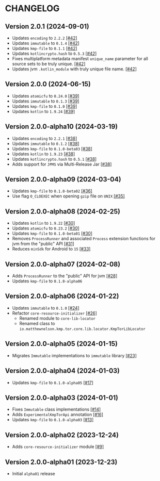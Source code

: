 # CHANGELOG

## Version 2.0.1 (2024-09-01)
 - Updates `encoding` to `2.2.2` [[#42]][42]
 - Updates `immutable` to `0.1.4` [[#42]][42]
 - Updates `kmp-file` to `0.1.1` [[#42]][42]
 - Updates `kotlincrypto.hash` to `0.5.3` [[#42]][42]
 - Fixes multiplatform metadata manifest `unique_name` parameter for
   all source sets to be truly unique. [[#42]][42]
 - Updates jvm `.kotlin_module` with truly unique file name. [[#42]][42]

## Version 2.0.0 (2024-06-15)
 - Updates `atomicfu` to `0.24.0` [[#39]][39]
 - Updates `immutable` to `0.1.3` [[#39]][39]
 - Updates `kmp-file` to `0.1.0` [[#39]][39]
 - Updates `kotlin` to `1.9.24` [[#39]][39]

## Version 2.0.0-alpha10 (2024-03-19)
 - Updates `encoding` to `2.2.1` [[#38]][38]
 - Updates `immutable` to `0.1.2` [[#38]][38]
 - Updates `kmp-file` to `0.1.0-beta03` [[#38]][38]
 - Updates `kotlin` to `1.9.23` [[#38]][38]
 - Updates `kotlincrypto.hash` to `0.5.1` [[#38]][38]
 - Adds support for `JPMS` via Multi-Release Jar [[#38]][38]

## Version 2.0.0-alpha09 (2024-03-04)
 - Updates `kmp-file` to `0.1.0-beta02` [[#36]][36]
 - Use flag `O_CLOEXEC` when opening `gzip` file on `UNIX` [[#35]][35]

## Version 2.0.0-alpha08 (2024-02-25)
 - Updates `kotlin` to `1.9.22` [[#30]][30]
 - Updates `atomicfu` to `0.23.2` [[#30]][30]
 - Updates `kmp-file` to `0.1.0-beta01` [[#30]][30]
 - Removes `ProcessRunner` and associated `Process` extension functions 
   for jvm from the "public" API [[#31]][31]
 - Reduces `minSdk` for Android to `15` [[#33]][33]

## Version 2.0.0-alpha07 (2024-02-08)
 - Adds `ProcessRunner` to the "public" API for jvm [[#28]][28]
 - Updates `kmp-file` to `0.1.0-alpha06`

## Version 2.0.0-alpha06 (2024-01-22)
 - Updates `immutable` to `0.1.0` [[#24]][24]
 - Refactor `core-resource-initializer` [[#26]][26]
     - Renamed module to `core-lib-locator`
     - Renamed class to `io.matthewnelson.kmp.tor.core.lib.locator.KmpTorLibLocator`

## Version 2.0.0-alpha05 (2024-01-15)
 - Migrates `Immutable` implementations to `immutable` library [[#23]][23]

## Version 2.0.0-alpha04 (2024-01-03)
 - Updates `kmp-file` to `0.1.0-alpha05` [[#17]][17]

## Version 2.0.0-alpha03 (2024-01-01)
 - Fixes `Immutable` class implementations [[#14]][14]
 - Adds `ExperimentalKmpTorApi` annotation [[#16]][16]
 - Updates `kmp-file` to `0.1.0-alpha03` [[#13]][13]

## Version 2.0.0-alpha02 (2023-12-24)
 - Adds `core-resource-initializer` module [[#9]][9]

## Version 2.0.0-alpha01 (2023-12-23)
 - Initial `alpha01` release

[9]: https://github.com/05nelsonm/kmp-tor-core/pull/9
[13]: https://github.com/05nelsonm/kmp-tor-core/pull/13
[14]: https://github.com/05nelsonm/kmp-tor-core/pull/14
[16]: https://github.com/05nelsonm/kmp-tor-core/pull/16
[17]: https://github.com/05nelsonm/kmp-tor-core/pull/17
[23]: https://github.com/05nelsonm/kmp-tor-core/pull/23
[24]: https://github.com/05nelsonm/kmp-tor-core/pull/24
[26]: https://github.com/05nelsonm/kmp-tor-core/pull/26
[28]: https://github.com/05nelsonm/kmp-tor-core/pull/28
[30]: https://github.com/05nelsonm/kmp-tor-core/pull/30
[31]: https://github.com/05nelsonm/kmp-tor-core/pull/31
[33]: https://github.com/05nelsonm/kmp-tor-core/pull/33
[35]: https://github.com/05nelsonm/kmp-tor-core/pull/35
[36]: https://github.com/05nelsonm/kmp-tor-core/pull/36
[38]: https://github.com/05nelsonm/kmp-tor-core/pull/38
[39]: https://github.com/05nelsonm/kmp-tor-core/pull/39
[42]: https://github.com/05nelsonm/kmp-tor-core/pull/42

